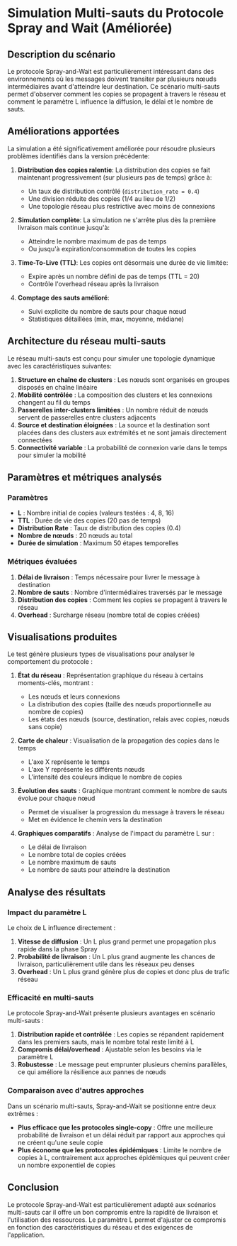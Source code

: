 # Simulation Multi-sauts du Protocole Spray and Wait (Améliorée)

## Description du scénario

Le protocole Spray-and-Wait est particulièrement intéressant dans des environnements où les messages doivent transiter par plusieurs nœuds intermédiaires avant d'atteindre leur destination. Ce scénario multi-sauts permet d'observer comment les copies se propagent à travers le réseau et comment le paramètre L influence la diffusion, le délai et le nombre de sauts.

## Améliorations apportées

La simulation a été significativement améliorée pour résoudre plusieurs problèmes identifiés dans la version précédente:

1. **Distribution des copies ralentie**: La distribution des copies se fait maintenant progressivement (sur plusieurs pas de temps) grâce à:
   - Un taux de distribution contrôlé (`distribution_rate = 0.4`)
   - Une division réduite des copies (1/4 au lieu de 1/2) 
   - Une topologie réseau plus restrictive avec moins de connexions

2. **Simulation complète**: La simulation ne s'arrête plus dès la première livraison mais continue jusqu'à:
   - Atteindre le nombre maximum de pas de temps
   - Ou jusqu'à expiration/consommation de toutes les copies

3. **Time-To-Live (TTL)**: Les copies ont désormais une durée de vie limitée:
   - Expire après un nombre défini de pas de temps (TTL = 20)
   - Contrôle l'overhead réseau après la livraison

4. **Comptage des sauts amélioré**:
   - Suivi explicite du nombre de sauts pour chaque nœud
   - Statistiques détaillées (min, max, moyenne, médiane)

## Architecture du réseau multi-sauts

Le réseau multi-sauts est conçu pour simuler une topologie dynamique avec les caractéristiques suivantes:

1. **Structure en chaîne de clusters** : Les nœuds sont organisés en groupes disposés en chaîne linéaire
2. **Mobilité contrôlée** : La composition des clusters et les connexions changent au fil du temps
3. **Passerelles inter-clusters limitées** : Un nombre réduit de nœuds servent de passerelles entre clusters adjacents
4. **Source et destination éloignées** : La source et la destination sont placées dans des clusters aux extrémités et ne sont jamais directement connectées
5. **Connectivité variable** : La probabilité de connexion varie dans le temps pour simuler la mobilité

## Paramètres et métriques analysés

### Paramètres
- **L** : Nombre initial de copies (valeurs testées : 4, 8, 16)
- **TTL** : Durée de vie des copies (20 pas de temps)
- **Distribution Rate** : Taux de distribution des copies (0.4)
- **Nombre de nœuds** : 20 nœuds au total
- **Durée de simulation** : Maximum 50 étapes temporelles

### Métriques évaluées
1. **Délai de livraison** : Temps nécessaire pour livrer le message à destination
2. **Nombre de sauts** : Nombre d'intermédiaires traversés par le message
3. **Distribution des copies** : Comment les copies se propagent à travers le réseau
4. **Overhead** : Surcharge réseau (nombre total de copies créées)

## Visualisations produites

Le test génère plusieurs types de visualisations pour analyser le comportement du protocole :

1. **État du réseau** : Représentation graphique du réseau à certains moments-clés, montrant :
   - Les nœuds et leurs connexions
   - La distribution des copies (taille des nœuds proportionnelle au nombre de copies)
   - Les états des nœuds (source, destination, relais avec copies, nœuds sans copie)

2. **Carte de chaleur** : Visualisation de la propagation des copies dans le temps
   - L'axe X représente le temps
   - L'axe Y représente les différents nœuds
   - L'intensité des couleurs indique le nombre de copies

3. **Évolution des sauts** : Graphique montrant comment le nombre de sauts évolue pour chaque nœud
   - Permet de visualiser la progression du message à travers le réseau
   - Met en évidence le chemin vers la destination

4. **Graphiques comparatifs** : Analyse de l'impact du paramètre L sur :
   - Le délai de livraison
   - Le nombre total de copies créées
   - Le nombre maximum de sauts
   - Le nombre de sauts pour atteindre la destination

## Analyse des résultats

### Impact du paramètre L

Le choix de L influence directement :

1. **Vitesse de diffusion** : Un L plus grand permet une propagation plus rapide dans la phase Spray
2. **Probabilité de livraison** : Un L plus grand augmente les chances de livraison, particulièrement utile dans les réseaux peu denses
3. **Overhead** : Un L plus grand génère plus de copies et donc plus de trafic réseau

### Efficacité en multi-sauts

Le protocole Spray-and-Wait présente plusieurs avantages en scénario multi-sauts :

1. **Distribution rapide et contrôlée** : Les copies se répandent rapidement dans les premiers sauts, mais le nombre total reste limité à L
2. **Compromis délai/overhead** : Ajustable selon les besoins via le paramètre L
3. **Robustesse** : Le message peut emprunter plusieurs chemins parallèles, ce qui améliore la résilience aux pannes de nœuds

### Comparaison avec d'autres approches

Dans un scénario multi-sauts, Spray-and-Wait se positionne entre deux extrêmes :

- **Plus efficace que les protocoles single-copy** : Offre une meilleure probabilité de livraison et un délai réduit par rapport aux approches qui ne créent qu'une seule copie
- **Plus économe que les protocoles épidémiques** : Limite le nombre de copies à L, contrairement aux approches épidémiques qui peuvent créer un nombre exponentiel de copies

## Conclusion

Le protocole Spray-and-Wait est particulièrement adapté aux scénarios multi-sauts car il offre un bon compromis entre la rapidité de livraison et l'utilisation des ressources. Le paramètre L permet d'ajuster ce compromis en fonction des caractéristiques du réseau et des exigences de l'application.
